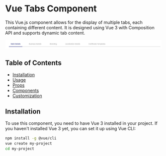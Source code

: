 # Vue Tabs Component

This Vue.js component allows for the display of multiple tabs, each containing different content. It is designed using Vue 3 with Composition API and supports dynamic tab content.

![Tabs Component](https://github.com/AroshaRavishan/Active-Tabs-Content-Vue/blob/main/tabs-image.png)

## Table of Contents
- [Installation](#installation)
- [Usage](#usage)
- [Props](#props)
- [Components](#components)
- [Customization](#customization)

## Installation

To use this component, you need to have Vue 3 installed in your project. If you haven't installed Vue 3 yet, you can set it up using Vue CLI:

```bash
npm install -g @vue/cli
vue create my-project
cd my-project
